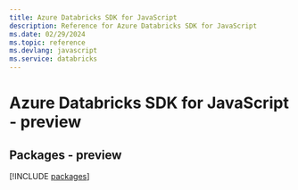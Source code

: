 ```yaml
---
title: Azure Databricks SDK for JavaScript
description: Reference for Azure Databricks SDK for JavaScript
ms.date: 02/29/2024
ms.topic: reference
ms.devlang: javascript
ms.service: databricks
---
```

# Azure Databricks SDK for JavaScript - preview
## Packages - preview
[!INCLUDE [packages](databricks-index.md)]